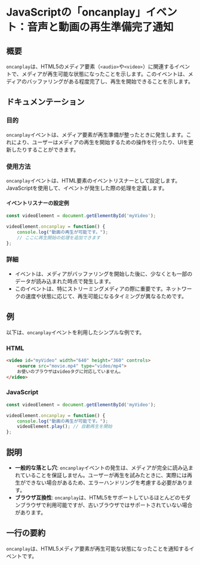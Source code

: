 <!--
Meta Description: # JavaScriptの「oncanplay」イベント：音声と動画の再生準備完了通知 ## 概要 `oncanplay`は、HTML5のメディア要素（`<audio>`や`<video>`）に関連するイベントで、メディアが再生可能な状態になったことを示します。このイベントは、メディアのバッファリン...
Meta Keywords: oncanplay, videoelement, video, イベントは, javascript
-->

# JavaScriptの「oncanplay」イベント：音声と動画の再生準備完了通知

## 概要
`oncanplay`は、HTML5のメディア要素（`<audio>`や`<video>`）に関連するイベントで、メディアが再生可能な状態になったことを示します。このイベントは、メディアのバッファリングがある程度完了し、再生を開始できることを示します。

## ドキュメンテーション
### 目的
`oncanplay`イベントは、メディア要素が再生準備が整ったときに発生します。これにより、ユーザーはメディアの再生を開始するための操作を行ったり、UIを更新したりすることができます。

### 使用方法
`oncanplay`イベントは、HTML要素のイベントリスナーとして設定します。JavaScriptを使用して、イベントが発生した際の処理を定義します。

#### イベントリスナーの設定例
```javascript
const videoElement = document.getElementById('myVideo');

videoElement.oncanplay = function() {
    console.log("動画の再生が可能です。");
    // ここに再生開始の処理を追加できます
};
```

### 詳細
- イベントは、メディアがバッファリングを開始した後に、少なくとも一部のデータが読み込まれた時点で発生します。
- このイベントは、特にストリーミングメディアの際に重要です。ネットワークの速度や状態に応じて、再生可能になるタイミングが異なるためです。

## 例
以下は、`oncanplay`イベントを利用したシンプルな例です。

### HTML
```html
<video id="myVideo" width="640" height="360" controls>
    <source src="movie.mp4" type="video/mp4">
    お使いのブラウザはvideoタグに対応していません。
</video>
```

### JavaScript
```javascript
const videoElement = document.getElementById('myVideo');

videoElement.oncanplay = function() {
    console.log("動画の再生が可能です。");
    videoElement.play(); // 自動再生を開始
};
```

## 説明
- **一般的な落とし穴**: `oncanplay`イベントの発生は、メディアが完全に読み込まれていることを保証しません。ユーザーが再生を試みたときに、実際には再生ができない場合があるため、エラーハンドリングを考慮する必要があります。
- **ブラウザ互換性**: `oncanplay`は、HTML5をサポートしているほとんどのモダンブラウザで利用可能ですが、古いブラウザではサポートされていない場合があります。

## 一行の要約
`oncanplay`は、HTML5メディア要素が再生可能な状態になったことを通知するイベントです。